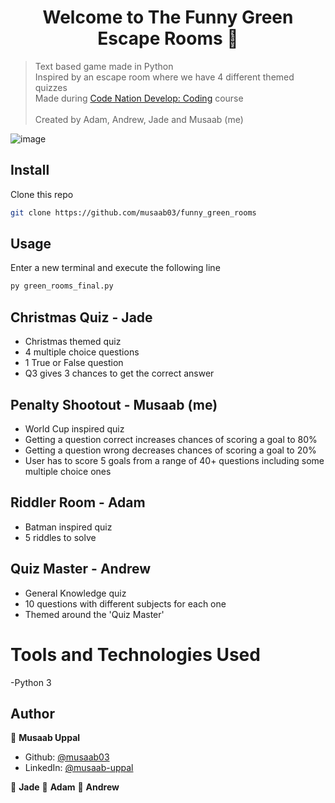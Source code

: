 <h1 align="center">Welcome to The Funny Green Escape Rooms 👋</h1>

> Text based game made in Python </br>
Inspired by an escape room where we have 4 different themed quizzes </br>
Made during [Code Nation Develop: Coding](https://wearecodenation.com/2023/02/22/develop-coding-l2/) course </br></br>
Created by Adam, Andrew, Jade and Musaab (me)

![image](https://user-images.githubusercontent.com/103457332/234884195-65fb639c-af14-4b63-af39-ea72e9245e4d.png)


## Install

Clone this repo
```sh
git clone https://github.com/musaab03/funny_green_rooms
```

## Usage
Enter a new terminal and execute the following line
```sh
py green_rooms_final.py
```

 ## Christmas Quiz - Jade
- Christmas themed quiz
- 4 multiple choice questions
- 1 True or False question
- Q3 gives 3 chances to get the correct answer

## Penalty Shootout - Musaab (me)
- World Cup inspired quiz
- Getting a question correct increases chances of scoring a goal to 80%
- Getting a question wrong decreases chances of scoring a goal to 20%
- User has to score 5 goals from a range of 40+ questions including some multiple choice ones

## Riddler Room - Adam
- Batman inspired quiz
- 5 riddles to solve

## Quiz Master - Andrew
- General Knowledge quiz 
- 10 questions with different subjects for each one
- Themed around the 'Quiz Master'

# Tools and Technologies Used
-Python 3

## Author

👤 **Musaab Uppal**

* Github: [@musaab03](https://github.com/musaab03)
* LinkedIn: [@musaab-uppal](https://linkedin.com/in/musaab-uppal)

👤 **Jade**
👤 **Adam**
👤 **Andrew**
